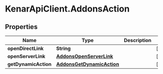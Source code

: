 # KenarApiClient.AddonsAction

## Properties

Name | Type | Description | Notes
------------ | ------------- | ------------- | -------------
**openDirectLink** | **String** |  | [optional] 
**openServerLink** | [**AddonsOpenServerLink**](AddonsOpenServerLink.md) |  | [optional] 
**getDynamicAction** | [**AddonsGetDynamicAction**](AddonsGetDynamicAction.md) |  | [optional] 


